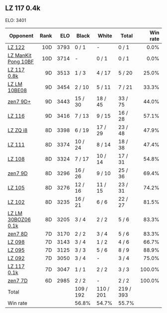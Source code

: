 ## LZ 117 0.4k ##

ELO: 3401

Opponent | Rank | ELO | Black | White | Total | Win rate
---------|-----:|----:|-------|-------|-------|-------:
[LZ 122](LZ%20122.md) | 10D | 3793 | 0 / 1 | - | 0 / 1 | 0.0%
[LZ ManKit Pong 10BF](LZ%20ManKit%20Pong%2010BF.md) | 10D | 3714 | - | 0 / 1 | 0 / 1 | 0.0%
[LZ 117 0.8k](LZ%20117%200.8k.md) | 9D | 3513 | 1 / 3 | 4 / 17 | 5 / 20 | 25.0%
[LZ LM 10BE08](LZ%20LM%2010BE08.md) | 9D | 3454 | 2 / 10 | 5 / 11 | 7 / 21 | 33.3%
[zen7 9D+](zen7%209D+.md) | 9D | 3443 | 15 / 30 | 18 / 45 | 33 / 75 | 44.0%
[LZ 116](LZ%20116.md) | 9D | 3416 | 7 / 13 | 9 / 15 | 16 / 28 | 57.1%
[LZ ZQ i8](LZ%20ZQ%20i8.md) | 8D | 3398 | 6 / 19 | 17 / 29 | 23 / 48 | 47.9%
[LZ 111](LZ%20111.md) | 8D | 3374 | 10 / 24 | 8 / 14 | 18 / 38 | 47.4%
[LZ 108](LZ%20108.md) | 8D | 3324 | 7 / 17 | 10 / 14 | 17 / 31 | 54.8%
[zen7 9D](zen7%209D.md) | 8D | 3296 | 16 / 26 | 9 / 10 | 25 / 36 | 69.4%
[LZ 105](LZ%20105.md) | 8D | 3276 | 12 / 16 | 11 / 15 | 23 / 31 | 74.2%
[LZ 102](LZ%20102.md) | 8D | 3235 | 16 / 21 | 6 / 6 | 22 / 27 | 81.5%
[LZ LM 30BOZ06 0.1k](LZ%20LM%2030BOZ06%200.1k.md) | 8D | 3205 | 3 / 4 | 2 / 2 | 5 / 6 | 83.3%
[zen7 8D](zen7%208D.md) | 7D | 3170 | 2 / 2 | 3 / 4 | 5 / 6 | 83.3%
[LZ 098](LZ%20098.md) | 7D | 3143 | 3 / 4 | 1 / 2 | 4 / 6 | 66.7%
[LZ 095](LZ%20095.md) | 7D | 3125 | 3 / 3 | 5 / 6 | 8 / 9 | 88.9%
[LZ 092](LZ%20092.md) | 7D | 3050 | 3 / 4 | - | 3 / 4 | 75.0%
[LZ 117 0.1k](LZ%20117%200.1k.md) | 7D | 3047 | 1 / 1 | 2 / 2 | 3 / 3 | 100.0%
[zen7 7D](zen7%207D.md) | 6D | 2985 | 2 / 2 | - | 2 / 2 | 100.0%
Total | | | 109 / 192 | 110 / 201 | 219 / 393 | 
Win rate| | | 56.8% | 54.7% | 55.7% | 
